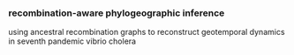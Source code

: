 ### recombination-aware phylogeographic inference 
using ancestral recombination graphs to reconstruct geotemporal dynamics in seventh pandemic vibrio cholera 

